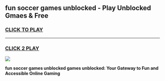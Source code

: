 
## fun soccer games unblocked - Play Unblocked Gmaes & Free
<h3>
<a href="https://news.freeplayer.one?title=fun_soccer_games_unblocked&ref=23F">CLICK TO PLAY</a></h3>
<hr>

<h3>
<a href="https://news.freeplayer.one?title=fun_soccer_games_unblocked&ref=23F">CLICK 2 PLAY</a>
  
</h3>

<a href="https://news.freeplayer.one?title=fun_soccer_games_unblocked&ref=23F/"><img src="https://clearcache.store/games.png"></a>


**fun soccer games unblocked games unblocked: Your Gateway to Fun and Accessible Online Gaming**
